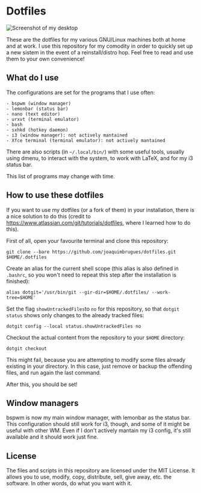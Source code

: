 # Dotfiles

![Screenshot of my desktop](https://github.com/joaquimbrugues/dotfiles/tree/master/screenshots/scrot-05-03-2020.png)

These are the dotfiles for my various GNU/Linux machines both at home and at work. I use this repository for my comodity in order to quickly set up a new sistem in the event of a reinstall/distro hop. Feel free to read and use them to your own convenience!

## What do I use

The configurations are set for the programs that I use often:

	- bspwm (window manager)
	- lemonbar (status bar)
	- nano (text editor)
	- urxvt (terminal emulator)
	- bash
	- sxhkd (hotkey daemon)
	- i3 (window manager): not actively mantained
	- Xfce terminal (terminal emulator): not actively mantained

There are also scripts (in `~/.local/bin/`) with some useful tools, usually using dmenu, to interact with the system, to work with LaTeX, and for my i3 status bar.

This list of programs may change with time.

## How to use these dotfiles

If you want to use my dotfiles (or a fork of them) in your installation, there is a nice solution to do this (credit to https://www.atlassian.com/git/tutorials/dotfiles, where I learned how to do this).

First of all, open your favourite terminal and clone this repository:

```
git clone --bare https://github.com/joaquimbrugues/dotfiles.git $HOME/.dotfiles
```

Create an alias for the current shell scope (this alias is also defined in `.bashrc`, so you won't need to repeat this step after the installation is finished):

```
alias dotgit='/usr/bin/git --gir-dir=$HOME/.dotfiles/ --work-tree=$HOME'
```
Set the flag `showUntrackedFiles`to `no` for this repository, so that `dotgit status` shows only changes to the already tracked files:

```
dotgit config --local status.showUntrackedFiles no
```

Checkout the actual content from the repository to your `$HOME` directory:

```
dotgit checkout
```

This might fail, because you are attempting to modify some files already existing in your directory. In this case, just remove or backup the offending files, and run again the last command.

After this, you should be set!

## Window managers

bspwm is now my main window manager, with lemonbar as the status bar. This configuration should still work for i3, though, and some of it might be useful with other WM. Even if I don't actively mantain my i3 config, it's still available and it should work just fine.

## License

The files and scripts in this repository are licensed under the MIT License. It allows you to use, modify, copy, distribute, sell, give away, etc. the software. In other words, do what you want with it.
